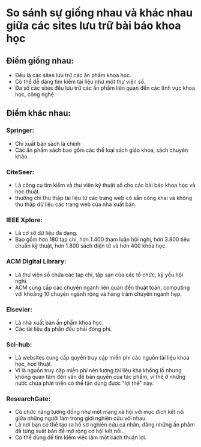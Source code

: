 # So sánh sự giống nhau và khác nhau giữa các sites lưu trữ bài báo khoa học

## Điểm giống nhau:
 - Đều là các sites lưu trữ các ấn phẩm khoa học.
 - Có thể dễ dàng tìm kiếm tài liệu như một thư viện số.
 - Đa số các sites đều lưu trữ các ấn phẩm liên quan đến các lĩnh vực khoa học, công nghệ.

## Điểm khác nhau:

### Springer:
 - Chỉ xuất bản sách là chính
 - Các ấn phẩm sách bao gồm các thể loại sách giáo khoa, sách chuyên khảo.
### CiteSeer:
 - Là công cụ tìm kiếm và thư viện kỹ thuật số cho các bài báo khoa học và học thuật.
 - thường chỉ thu thập tài liệu từ các trang web có sẵn công khai và không thu thập dữ liệu các trang web của nhà xuất bản.
### IEEE Xplore:
 - Là cơ sở dữ liệu đa dạng.
 - Bao gồm hơn 180 tạp chí, hơn 1.400 tham luận hội nghị, hơn 3.800 tiêu chuẩn kỹ thuật, hơn 1.800 sách điện tử và hơn 400 khóa học.

### ACM Digital Library:
 - Là thư viện số chứa các tạp chí, tập san của các tổ chức, kỷ yếu hội nghị.
 - ACM cung cấp các chuyên ngành liên quan đến thuật toán, computing với khoảng 10 chuyên ngành rộng và hàng trăm chuyên ngành hẹp.

### Elsevier:
 - Là nhà xuất bản ấn phẩm khoa học.
 - Các tài liệu đa phần đều phải đóng phí.

### Sci-hub:
 - Là websites cung cấp quyền truy cập miễn phí các nguồn tài liệu khoa học, học thuật.
 - Vì là nguồn truy cập miễn phí nên lượng tài liệu khá khổng lồ nhưng không quan tâm đến vấn đề bản quyền của tác phẩm, vì thế ở những nước chưa phát triển có thể tận dụng được "lợi thế" này.

### ResearchGate:
 - Có chức năng tương đồng như một mạng xã hội với mục đích kết nối giữa những người làm trong giới nghiên cứu với nhau.
 - Là nơi bạn có thể tạo ra hồ sơ nghiên cứu cá nhân, đăng những ấn phẩm đã từng xuất bản để mở rộng cơ hội kết nối.
 - Có thể dùng để tìm kiếm việc làm một cách thuận lợi.
